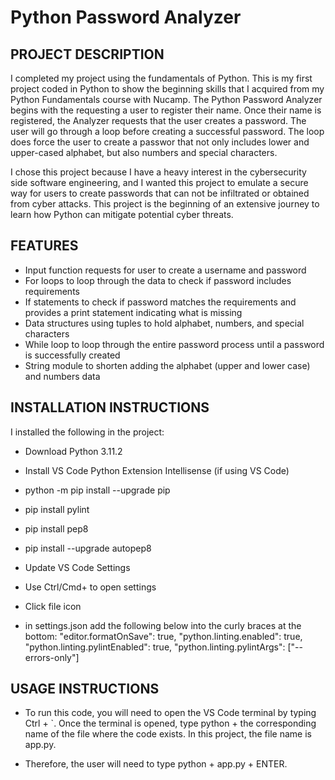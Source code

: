 # Python Password Analyzer

## PROJECT DESCRIPTION
I completed my project using the fundamentals of Python. This is my first project coded in Python to show the beginning skills that I acquired from my Python Fundamentals course with Nucamp. The Python Password Analyzer begins with the requesting a user to register their name. Once their name is registered, the Analyzer requests that the user creates a password. The user will go through a loop before creating a successful password. The loop does force the user to create a passwor that not only includes lower and upper-cased alphabet, but also numbers and special characters. 

I chose this project because I have a heavy interest in the cybersecurity side software engineering, and I wanted this project to emulate a secure way for users to create passwords that can not be infiltrated or obtained from cyber attacks. This project is the beginning of an extensive journey to learn how Python can mitigate potential cyber threats.

## FEATURES
- Input function requests for user to create a username and password
- For loops to loop through the data to check if password includes requirements
- If statements to check if password matches the requirements and provides a print statement indicating what is missing
- Data structures using tuples to hold alphabet, numbers, and special characters
- While loop to loop through the entire password process until a password is successfully created
- String module to shorten adding the alphabet (upper and lower case) and numbers data 

## INSTALLATION INSTRUCTIONS
I installed the following in the project:
- Download Python 3.11.2 
- Install VS Code Python Extension Intellisense (if using VS Code)
- python -m pip install --upgrade pip
- pip install pylint
- pip install pep8
- pip install --upgrade autopep8

- Update VS Code Settings
- Use Ctrl/Cmd+ to open settings
- Click file icon
- in settings.json add the following below into the curly braces at the bottom:
"editor.formatOnSave": true,
"python.linting.enabled": true,
"python.linting.pylintEnabled": true,
"python.linting.pylintArgs": ["--errors-only"]

## USAGE INSTRUCTIONS
- To run this code, you will need to open the VS Code terminal by typing Ctrl + `. Once the terminal is opened, type python + the corresponding name of the file where the code exists. In this project, the file name is app.py.

- Therefore, the user will need to type python + app.py + ENTER.

